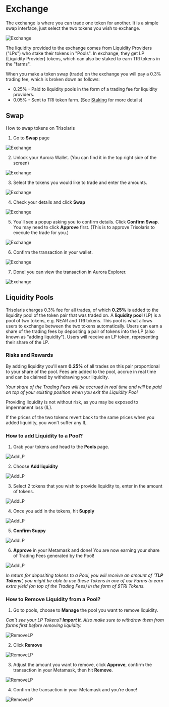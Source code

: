 # Exchange

The exchange is where you can trade one token for another. It is a simple swap interface, just select the two tokens you wish to exchange.

![Exchange](img/exchange1.png)

The liquidity provided to the exchange comes from Liquidity Providers ("LPs") who stake their tokens in "Pools". In exchange, they get LP (Liquidity Provider) tokens, which can also be staked to earn TRI tokens in the "farms".

When you make a token swap (trade) on the exchange you will pay a 0.3% trading fee, which is broken down as follows:
- 0.25% - Paid to liquidity pools in the form of a trading fee for liquidity providers.
- 0.05% - Sent to TRI token farm. (See [Staking](https://trisolaris-labs.github.io/docs/Staking/) for more details)


## Swap

How to swap tokens on Trisolaris


1. Go to **Swap** page 

![Exchange](img/exchange2.png) 

2. Unlock your Aurora Wallet. (You can find it in the top right side of the screen)

![Exchange](img/exchange3.png) 

3. Select the tokens you would like to trade and enter the amounts.

![Exchange](img/exchange4.png)  

4. Check your details and click **Swap**

![Exchange](img/exchange5.png) 

5. You'll see a popup asking you to confirm details. Click **Confirm Swap**. You may need to click **Approve** first. (This is to approve Trisolaris to execute the trade for you.)

![Exchange](img/exchange6.png) 

6. Confirm the transaction in your wallet.

![Exchange](img/exchange7.png) 

7. Done! you can view the transaction in Aurora Explorer.

![Exchange](img/exchange8.png) 


## Liquidity Pools

Trisolaris charges 0.3% fee for all trades, of which **0.25%** is added to the liquidity pool of the token pair that was traded on. 
A **liquidity pool** (LP) is a pool of two tokens, e.g. NEAR and TRI tokens. This pool is what allows users to exchange between the two tokens automatically.
Users can earn a share of the trading fees by depositing a pair of tokens into the LP (also known as "adding liquidity"). Users will receive an LP token, representing their share of the LP. 


### Risks and Rewards

By adding liquidity you'll earn **0.25%** of all trades on this pair proportional to your share of the pool. Fees are added to the pool, accrue in real time and can be claimed by withdrawing your liquidity.

*Your share of the Trading Fees will be accrued in real time and will be paid on top of your existing position when you exit the Liquidity Pool*

Providing liquidity is not without risk, as you may be exposed to impermanent loss (IL).

If the prices of the two tokens revert back to the same prices when you added liquidity, you won't suffer any IL.

### How to add Liquidity to a Pool?

1. Grab your tokens and head to the **Pools** page.

![AddLP](img/addLP1.png) 

2. Choose **Add liquidity**

![AddLP](img/addLP2.png) 

3. Select 2 tokens that you wish to provide liquidity to, enter in the amount of tokens.

![AddLP](img/addLP3.png)  

4. Once you add in the tokens, hit **Supply**

![AddLP](img/addLP4.png) 

5. **Confirm Suppy**

![AddLP](img/addLP5.png) 

6. **Approve** in your Metamask and done! You are now earning your share of Trading Fees generated by the Pool!

![AddLP](img/addLP6.png) 

*In return for depositing tokens to a Pool, you will receive an amount of '**TLP Tokens**', you might be able to use these Tokens in one of our Farms to earn extra yield (on top of the Trading Fees) in the form of $TRI Tokens.*

### How to Remove Liquidity from a Pool?

1. Go to pools, choose to **Manage** the pool you want to remove liquidity.

*Can’t see your LP Tokens? **Import it**. Also make sure to withdraw them from farms first before removing liquidity.*

![RemoveLP](img/removeLP1.png) 

2. Click **Remove**

![RemoveLP](img/removeLP2.png) 


3. Adjust the amount you want to remove, click **Approve**, confirm the transaction in your Metamask, then hit **Remove**.

![RemoveLP](img/removeLP3.png) 


4.  Confirm the transaction in your Metamask and you’re done!

![RemoveLP](img/removeLP4.png) 
